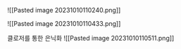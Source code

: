 ![[Pasted image 20231010110240.png]]

![[Pasted image 20231010110433.png]]

클로저를 통한 은닉화
![[Pasted image 20231010110511.png]]
